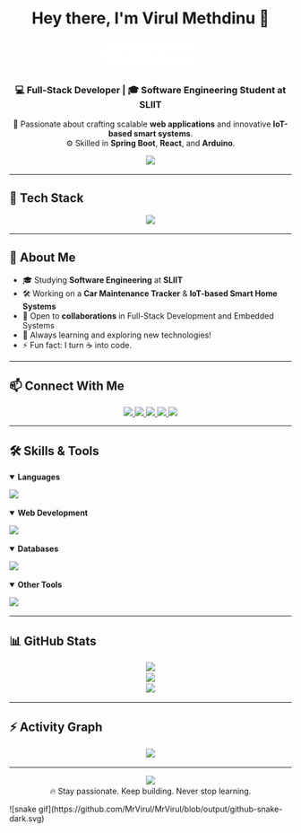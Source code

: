 <h1 align="center">Hey there, I'm Virul Methdinu 👋</h1>

<p align="center">
  <img src="https://github.com/MrVirul/MrVirul/blob/ee08d6820a31647d3266a013d3f156420bd27c25/MrVirul.png?raw=true" width="200" style="border-radius: 50%;" />
</p>

<h3 align="center">💻 Full-Stack Developer | 🎓 Software Engineering Student at SLIIT</h3>

<p align="center">
  🚀 Passionate about crafting scalable <strong>web applications</strong> and innovative <strong>IoT-based smart systems</strong>.<br/>
  ⚙️ Skilled in <strong>Spring Boot</strong>, <strong>React</strong>, and <strong>Arduino</strong>.
</p>

<p align="center">
  <img src="https://readme-typing-svg.herokuapp.com?font=Fira+Code&weight=600&size=22&pause=1000&color=38BDF8&center=true&vCenter=true&width=435&lines=Welcome+to+my+GitHub!;Let's+build+something+awesome+%F0%9F%92%AA;I+code+it.+I+test+it.+I+ship+it+%F0%9F%9A%80" />
</p>

---

## 🚀 Tech Stack

<p align="center">
  <img src="https://skillicons.dev/icons?i=java,spring,react,js,arduino" />
</p>

---

## 💼 About Me

- 🎓 Studying **Software Engineering** at **SLIIT**
- 🛠️ Working on a **Car Maintenance Tracker** & **IoT-based Smart Home Systems**
- 🤝 Open to **collaborations** in Full-Stack Development and Embedded Systems
- 🌱 Always learning and exploring new technologies!
- ⚡ Fun fact: I turn ☕ into code.

---

## 📫 Connect With Me

<p align="center">
  <a href="https://www.linkedin.com/in/virul-meemana-4597292a0/" target="_blank">
    <img src="https://img.shields.io/badge/LinkedIn-0A66C2?style=flat-square&logo=linkedin&logoColor=white"/>
  </a>
  <a href="https://fb.com/virul methdinu meemana" target="_blank">
    <img src="https://img.shields.io/badge/Facebook-1877F2?style=flat-square&logo=facebook&logoColor=white"/>
  </a>
  <a href="https://instagram.com/virul_on_insta" target="_blank">
    <img src="https://img.shields.io/badge/Instagram-E4405F?style=flat-square&logo=instagram&logoColor=white"/>
  </a>
  <a href="https://wa.me/94701812787" target="_blank">
    <img src="https://img.shields.io/badge/WhatsApp-25D366?style=flat-square&logo=whatsapp&logoColor=white"/>
  </a>
  <a href="mailto:virul.mmeemana@gmail.com" target="_blank">
    <img src="https://img.shields.io/badge/Gmail-EA4335?style=flat-square&logo=gmail&logoColor=white"/>
  </a>
</p>

---

## 🛠️ Skills & Tools

<details open>
  <summary><b>Languages</b></summary>
  <p>
    <img src="https://skillicons.dev/icons?i=java,js,python,c,cpp,csharp,php" />
  </p>
</details>

<details open>
  <summary><b>Web Development</b></summary>
  <p>
    <img src="https://skillicons.dev/icons?i=html,css,react,spring" />
  </p>
</details>

<details open>
  <summary><b>Databases</b></summary>
  <p>
    <img src="https://skillicons.dev/icons?i=mysql,mongodb" />
  </p>
</details>

<details open>
  <summary><b>Other Tools</b></summary>
  <p>
    <img src="https://skillicons.dev/icons?i=arduino,androidstudio,aws,linux,figma,illustrator" />
  </p>
</details>

---

## 📊 GitHub Stats

<p align="center">
  <img src="https://github-readme-stats.vercel.app/api?username=MrVirul&show_icons=true&theme=tokyonight&include_all_commits=true&count_private=true" />
  <br/>
  <img src="https://github-readme-streak-stats.herokuapp.com/?user=MrVirul&theme=tokyonight" />
  <br/>
  <img src="https://github-readme-stats.vercel.app/api/top-langs/?username=MrVirul&layout=compact&theme=tokyonight" />
</p>

---

## ⚡ Activity Graph

<p align="center">
  <img src="https://github-readme-activity-graph.vercel.app/graph?username=MrVirul&bg_color=0d1117&color=00ffe5&line=14f1ff&point=ffffff&area=true&hide_border=true" />
</p>

---

<p align="center">
  <img src="https://media.giphy.com/media/xUA7aZeLE2e0P7Znz2/giphy.gif" width="150" /><br/>
  🔥 Stay passionate. Keep building. Never stop learning.
</p>
![snake gif](https://github.com/MrVirul/MrVirul/blob/output/github-snake-dark.svg)
